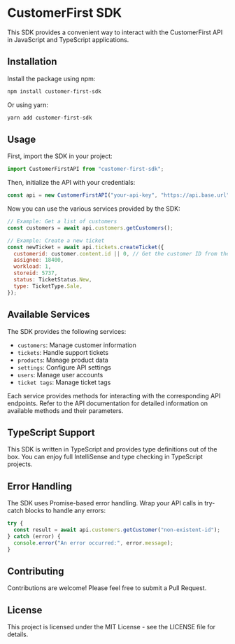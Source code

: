 # CustomerFirst SDK

This SDK provides a convenient way to interact with the CustomerFirst API in JavaScript and TypeScript applications.

## Installation

Install the package using npm:

```bash
npm install customer-first-sdk
```

Or using yarn:

```bash
yarn add customer-first-sdk
```

## Usage

First, import the SDK in your project:

```javascript
import CustomerFirstAPI from "customer-first-sdk";
```

Then, initialize the API with your credentials:

```javascript
const api = new CustomerFirstAPI("your-api-key", "https://api.base.url");
```

Now you can use the various services provided by the SDK:

```javascript
// Example: Get a list of customers
const customers = await api.customers.getCustomers();

// Example: Create a new ticket
const newTicket = await api.tickets.createTicket({
  customerid: customer.content.id || 0, // Get the customer ID from the previous step
  assignee: 18400,
  workload: 1,
  storeid: 5737,
  status: TicketStatus.New,
  type: TicketType.Sale,
});
```

## Available Services

The SDK provides the following services:

- `customers`: Manage customer information
- `tickets`: Handle support tickets
- `products`: Manage product data
- `settings`: Configure API settings
- `users`: Manage user accounts
- `ticket tags`: Manage ticket tags

Each service provides methods for interacting with the corresponding API endpoints. Refer to the API documentation for detailed information on available methods and their parameters.

## TypeScript Support

This SDK is written in TypeScript and provides type definitions out of the box. You can enjoy full IntelliSense and type checking in TypeScript projects.

## Error Handling

The SDK uses Promise-based error handling. Wrap your API calls in try-catch blocks to handle any errors:

```javascript
try {
  const result = await api.customers.getCustomer("non-existent-id");
} catch (error) {
  console.error("An error occurred:", error.message);
}
```

## Contributing

Contributions are welcome! Please feel free to submit a Pull Request.

## License

This project is licensed under the MIT License - see the LICENSE file for details.
